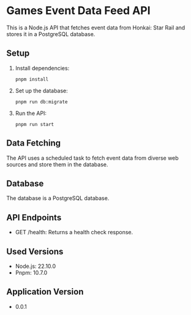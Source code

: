 # Games Event Data Feed API

This is a Node.js API that fetches event data from Honkai: Star Rail and stores it in a PostgreSQL database.

## Setup

1. Install dependencies:
   ```
   pnpm install
   ```

2. Set up the database:
   ```
   pnpm run db:migrate
   ```

3. Run the API:
   ```
   pnpm run start
   ```

## Data Fetching

The API uses a scheduled task to fetch event data from diverse web sources and store them in the database.

## Database

The database is a PostgreSQL database.

## API Endpoints

- GET /health: Returns a health check response.

## Used Versions

- Node.js: 22.10.0
- Pnpm: 10.7.0

## Application Version

- 0.0.1